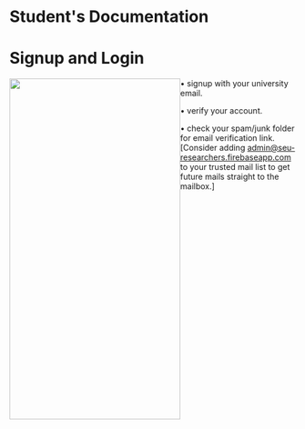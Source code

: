 # **Student's Documentation**

# Signup and Login

<img style="float: left;" src="./assets/images/signuplogin.gif" height="600px" width="300px">


• signup with your university email.

• verify your account.

• check your spam/junk folder for email verification link. [Consider adding admin@seu-researchers.firebaseapp.com to your trusted mail list to get future mails straight to the mailbox.]


